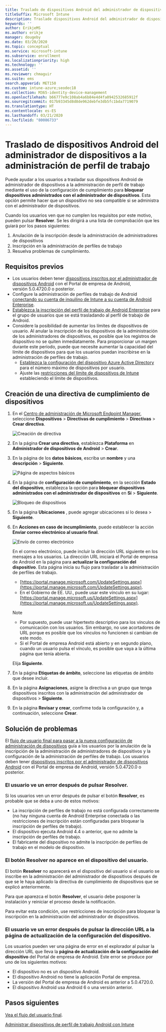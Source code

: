 ```yaml
---
title: Traslado de dispositivos Android del administrador de dispositivos a la administración de perfil de trabajo
titleSuffix: Microsoft Intune
description: Traslade dispositivos Android del administrador de dispositivos a la administración de perfil de trabajo en Intune.
keywords: ''
author: ErikjeMS
ms.author: erikje
manager: dougeby
ms.date: 03/20/2020
ms.topic: conceptual
ms.service: microsoft-intune
ms.subservice: enrollment
ms.localizationpriority: high
ms.technology: ''
ms.assetid: ''
ms.reviewer: chmaguir
ms.suite: ems
search.appverid: MET150
ms.custom: intune-azure;seodec18
ms.collection: M365-identity-device-management
ms.openlocfilehash: b66777e9c108ab4a6b84e4d4fa0942532685912f
ms.sourcegitcommit: 017b93345d8d8de962debfe3db5fc1bda7719079
ms.translationtype: HT
ms.contentlocale: es-ES
ms.lasthandoff: 03/21/2020
ms.locfileid: "80086733"
---
```

# <a name="move-android-devices-from-device-administrator-to-work-profile-management"></a>Traslado de dispositivos Android del administrador de dispositivos a la administración de perfil de trabajo

Puede ayudar a los usuarios a trasladar sus dispositivos Android de administrador de dispositivos a la administración de perfil de trabajo mediante el uso de la configuración de cumplimiento para **bloquear dispositivos administrados con el administrador de dispositivos**. Esta opción permite hacer que un dispositivo no sea compatible si se administra con el administrador de dispositivos. 

Cuando los usuarios ven que no cumplen los requisitos por este motivo, pueden pulsar **Resolver**. Se les dirigirá a una lista de comprobación que les guiará por los pasos siguientes:
1. Anulación de la inscripción desde la administración de administradores de dispositivos
2. Inscripción en la administración de perfiles de trabajo
3. Resuelva problemas de cumplimiento. 

## <a name="prerequisites"></a>Requisitos previos

- Los usuarios deben tener [dispositivos inscritos por el administrador de dispositivos Android](android-enroll-device-administrator.md) con el Portal de empresa de Android, versión 5.0.4720.0 o posterior.
- Configure la administración de perfiles de trabajo de Android [conectando su cuenta de inquilino de Intune a su cuenta de Android Enterprise](connect-intune-android-enterprise.md).
- [Establezca la inscripción del perfil de trabajo de Android Enterprise](android-work-profile-enroll.md) para el grupo de usuarios que se está trasladando al perfil de trabajo de Android.
- Considere la posibilidad de aumentar los límites de dispositivos de usuario. Al anular la inscripción de los dispositivos de la administración de los administradores de dispositivos, es posible que los registros de dispositivo no se quiten inmediatamente. Para proporcionar un margen durante este período, puede que necesite aumentar la capacidad del límite de dispositivos para que los usuarios puedan inscribirse en la administración de perfiles de trabajo.
  - [Establezca la configuración del dispositivo Azure Active Directory](https://docs.microsoft.com/azure/active-directory/devices/device-management-azure-portal.md#configure-device-settings) para el número máximo de dispositivos por usuario.
  - Ajuste las [restricciones del límite de dispositivos de Intune](enrollment-restrictions-set.md#create-a-device-limit-restriction) estableciendo el límite de dispositivos. 

## <a name="create-device-compliance-policy"></a>Creación de una directiva de cumplimiento de dispositivos

1. En el [Centro de administración de Microsoft Endpoint Manager](https://go.microsoft.com/fwlink/?linkid=2109431), seleccione **Dispositivos** > **Directivas de cumplimiento** > **Directivas** > **Crear directiva**.

    ![Creación de directiva](./media/android-move-device-admin-work-profile/create-policy.png)

2. En la página **Crear una directiva**, establezca **Plataforma** en **Administrador de dispositivos de Android** > **Crear**.
3. En la página de los **datos básicos**, escriba un **nombre** y una **descripción** > **Siguiente**.

    ![Página de aspectos básicos](./media/android-move-device-admin-work-profile/basics.png)
    
4. En la página de **configuración de cumplimiento**, en la sección **Estado del dispositivo**, establezca la opción para **bloquear dispositivos administrados con el administrador de dispositivos** en **Sí** > **Siguiente**.

    ![Bloqueo de dispositivos](./media/android-move-device-admin-work-profile/block-devices.png)

5. En la página **Ubicaciones** , puede agregar ubicaciones si lo desea > **Siguiente**.
6. En **Acciones en caso de incumplimiento**, puede establecer la acción **Enviar correo electrónico al usuario final**.

    ![Envío de correo electrónico](./media/android-move-device-admin-work-profile/send-email.png)


    En el correo electrónico, puede incluir la dirección URL siguiente en los mensajes a los usuarios. La dirección URL iniciará el Portal de empresa de Android en la página para **actualizar la configuración del dispositivo**. Esta página inicia su flujo para trasladar a la administración de perfiles de trabajo.
    - [https://portal.manage.microsoft.com/UpdateSettings.aspx](https://portal.manage.microsoft.com/UpdateSettings.aspx).
    - En el Gobierno de EE. UU., puede usar este vínculo en su lugar: [https://portal.manage.microsoft.us/UpdateSettings.aspx](https://portal.manage.microsoft.us/UpdateSettings.aspx).
  
    > [!NOTE]
    > - Por supuesto, puede usar hipertexto descriptivo para los vínculos de comunicación con los usuarios. Sin embargo, no use acortadores de URL porque es posible que los vínculos no funcionen si cambian de este modo.
    > - Si el Portal de empresa Android está abierto y en segundo plano, cuando un usuario pulsa el vínculo, es posible que vaya a la última página que tenía abierta.

    Elija **Siguiente**.

7. En la página **Etiquetas de ámbito**, seleccione las etiquetas de ámbito que desee incluir.
8. En la página **Asignaciones**, asigne la directiva a un grupo que tenga dispositivos inscritos con la administración del administrador de dispositivos > **Siguiente**.
9. En la página **Revisar y crear**, confirme toda la configuración y, a continuación, seleccione **Crear**.

## <a name="troubleshooting"></a>Solución de problemas

El [flujo de usuario final para pasar a la nueva configuración de administración de dispositivos](https://docs.microsoft.com/mem/intune/user-help/move-to-new-device-management-setup.md) guía a los usuarios por la anulación de la inscripción de la administración de administradores de dispositivos y la configuración de la administración de perfiles de trabajo. Los usuarios deben tener [dispositivos inscritos por el administrador de dispositivos Android](android-enroll-device-administrator.md) con el Portal de empresa de Android, versión 5.0.4720.0 o posterior.

### <a name="user-sees-an-error-after-tapping-resolve"></a>El usuario ve un error después de pulsar Resolver.
Si los usuarios ven un error después de pulsar el botón **Resolver**, es probable que se deba a uno de estos motivos:
- La inscripción de perfiles de trabajo no está configurada correctamente (no hay ninguna cuenta de Android Enterprise conectada o las restricciones de inscripción están configuradas para bloquear la inscripción de perfiles de trabajo).
- El dispositivo ejecuta Android 4.4 o anterior, que no admite la inscripción de perfiles de trabajo. 
- El fabricante del dispositivo no admite la inscripción de perfiles de trabajo en el modelo de dispositivo.

### <a name="resolve-button-doesnt-appear-on-the-users-device"></a>El botón Resolver no aparece en el dispositivo del usuario.
El botón **Resolver** no aparecerá en el dispositivo del usuario si el usuario se inscribe en la administración del administrador de dispositivos después de que se le haya aplicado la directiva de cumplimiento de dispositivos que se explicó anteriormente.

Para que aparezca el botón **Resolver**, el usuario debe posponer la instalación y reiniciar el proceso desde la notificación.

Para evitar esta condición, use restricciones de inscripción para bloquear la inscripción en la administración del administrador de dispositivos.

### <a name="user-sees-an-error-after-tapping-url-to-update-device-settings-page"></a>El usuario ve un error después de pulsar la dirección URL a la página de actualización de la configuración del dispositivo.
Los usuarios pueden ver una página de error en el explorador al pulsar la dirección URL que lleva la **página de actualización de la configuración del dispositivo** del Portal de empresa de Android. Este error se produce por uno de los siguientes motivos:
- El dispositivo no es un dispositivo Android.
- El dispositivo Android no tiene la aplicación Portal de empresa.
- La versión del Portal de empresa de Android es anterior a 5.0.4720.0.
- El dispositivo Android usa Android 6 o una versión anterior. 

## <a name="next-steps"></a>Pasos siguientes
[Vea el flujo del usuario final](https://docs.microsoft.com/mem/intune/user-help/move-to-new-device-management-setup.md).

[Administrar dispositivos de perfil de trabajo Android con Intune](android-enterprise-overview.md)



